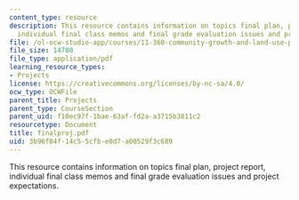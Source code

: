 ```yaml
---
content_type: resource
description: This resource contains information on topics final plan, project report,
  individual final class memos and final grade evaluation issues and project expectations.
file: /ol-ocw-studio-app/courses/11-360-community-growth-and-land-use-planning-fall-2006/3b96f84f14c55cfbe0d7a00529f3c689_finalproj.pdf
file_size: 14780
file_type: application/pdf
learning_resource_types:
- Projects
license: https://creativecommons.org/licenses/by-nc-sa/4.0/
ocw_type: OCWFile
parent_title: Projects
parent_type: CourseSection
parent_uid: f10ec97f-1bae-63af-fd2a-a3715b3811c2
resourcetype: Document
title: finalproj.pdf
uid: 3b96f84f-14c5-5cfb-e0d7-a00529f3c689
---
```

This resource contains information on topics final plan, project report, individual final class memos and final grade evaluation issues and project expectations.